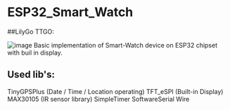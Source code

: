 # ESP32_Smart_Watch

##LilyGo TTGO:

![image](https://user-images.githubusercontent.com/46798613/170356947-6978c786-839d-40d8-9abe-cba6ef66ea80.png)
Basic implementation of Smart-Watch device on ESP32 chipset with buil in display. 

## Used lib's:

TinyGPSPlus (Date / Time / Location operating)
TFT_eSPI (Built-in Display)
MAX30105 (IR sensor library)
SimpleTimer
SoftwareSerial 
Wire
